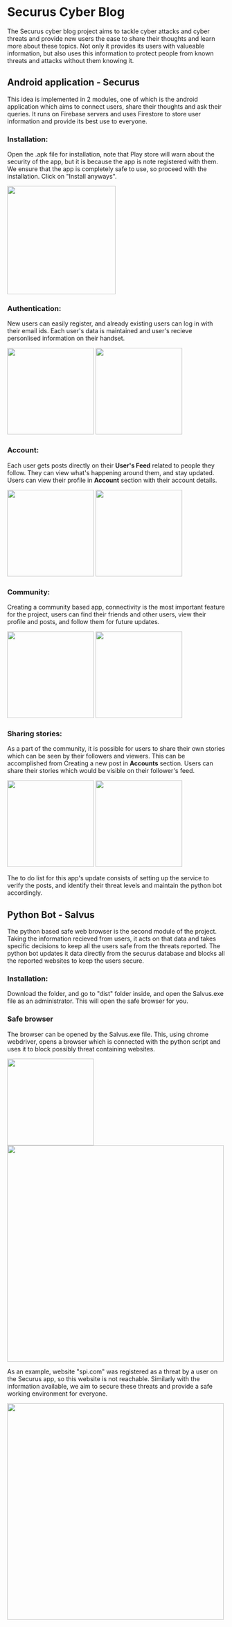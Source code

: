 # Securus Cyber Blog

The Securus cyber blog project aims to tackle cyber attacks and cyber threats and provide new users the ease to share their thoughts and learn more about these topics. Not only it provides its users with valueable information, but also uses this information to protect people from known threats and attacks without them knowing it.

## Android application - Securus

This idea is implemented in 2 modules, one of which is the android application which aims to connect users, share their thoughts and ask their queries. It runs on Firebase servers and uses Firestore to store user information and provide its best use to everyone.

### Installation:

Open the .apk file for installation, note that Play store will warn about the security of the app, but it is because the app is note registered with them. We ensure that the app is completely safe to use, so proceed with the installation. Click on "Install anyways".

<img src="Screenshots/0.PNG" width="250" />

### Authentication:

New users can easily register, and already existing users can log in with their email ids. Each user's data is maintained and user's recieve personlised information on their handset.

<img src="Screenshots/1.jpg" width="200" /> <img src="Screenshots/2.jpg" width="200" />

### Account:

Each user gets posts directly on their <b>User's Feed</b> related to people they follow. They can view what's happening around them, and stay updated. Users can view their profile in <b>Account</b> section with their account details.

<img src="Screenshots/3.jpg" width="200" /> <img src="Screenshots/4.jpg" width="200" />

### Community:

Creating a community based app, connectivity is the most important feature for the project, users can find their friends and other users, view their profile and posts, and follow them for future updates.

<img src="Screenshots/52.jpg" width="200" /> <img src="Screenshots/6.jpg" width="200" />

### Sharing stories:

As a part of the community, it is possible for users to share their own stories which can be seen by their followers and viewers. This can be accomplished from Creating a new post in <b>Accounts</b> section. Users can share their stories which would be visible on their follower's feed.

<img src="Screenshots/7.jpg" width="200" /> <img src="Screenshots/8.jpg" width="200" />

The to do list for this app's update consists of setting up the service to verify the posts, and identify their threat levels and maintain the python bot accordingly.

## Python Bot - Salvus

The python based safe web browser is the second module of the project. Taking the information recieved from users, it acts on that data and takes specific decisions to keep all the users safe from the threats reported. The python bot updates it data directly from the securus database and blocks all the reported websites to keep the users secure.

### Installation:

Download the folder, and go to "dist" folder inside, and open the Salvus.exe file as an administrator. This will open the safe browser for you.

### Safe browser

The browser can be opened by the Salvus.exe file. This, using chrome webdriver, opens a browser which is connected with the python script and uses it to block possibly threat containing websites.

<img src="Screenshots/9.PNG" width="200" />
<img src="Screenshots/11.PNG" width="500" />

As an example, website "spi.com" was registered as a threat by a user on the Securus app, so this website is not reachable. Similarly with the information available, we aim to secure these threats and provide a safe working environment for everyone.

<img src="Screenshots/10.PNG" width="500" />
